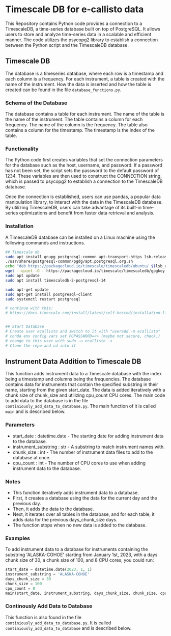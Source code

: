 # Timescale DB for e-callisto data
This Repository contains Python code provides a connection to a TimescaleDB, a time-series database built on top of PostgreSQL. It allows users to store and analyze time-series data in a scalable and efficient manner. The code utilizes the psycopg2 library to establish a connection between the Python script and the TimescaleDB database.


## Timescale DB
The database is a timeseries database, where each row is a timestamp and each column is a frequency. For each instrument, a table is created with the name of the instrument. How the data is inserted and how the table is created can be found in the file `database_functions.py`.

### Schema of the Database
The database contains a table for each instrument. The name of the table is the name of the instrument. The table contains a column for each frequency. The name of the column is the frequency. The table also contains a column for the timestamp. The timestamp is the index of the table. 

### Functionality
The Python code first creates variables that set the connection parameters for the database such as the host, username, and password. If a password has not been set, the script sets the password to the default password of 1234. These variables are then used to construct the CONNECTION string, which is passed to psycopg2 to establish a connection to the TimescaleDB database.

Once the connection is established, users can use pandas, a popular data manipulation library, to interact with the data in the TimescaleDB database. By utilizing TimescaleDB, users can take advantage of its built-in time-series optimizations and benefit from faster data retrieval and analysis.

### Installation
A TimescaleDB database can be installed on a Linux machine using the following commands and instructions.
```bash	
## Timescale db
sudo apt install gnupg postgresql-common apt-transport-https lsb-release wget
./usr/share/postgresql-common/pgdg/apt.postgresql.org.sh
echo "deb https://packagecloud.io/timescale/timescaledb/ubuntu/ $(lsb_release -c -s) main" | sudo tee /etc/apt/sources.list.d/timescaledb.list
wget --quiet -O - https://packagecloud.io/timescale/timescaledb/gpgkey | sudo apt-key add -
sudo apt update
sudo apt install timescaledb-2-postgresql-14

sudo apt-get update
sudo apt-get install postgresql-client
sudo systemctl restart postgresql

# continue with this:
# https://docs.timescale.com/install/latest/self-hosted/installation-linux/#setting-up-the-timescaledb-extension-on-debian-based-systems


## Start Database
# Create user ecallisto and switch to it with "useradd -m ecallisto"
# conda env config vars set PGPASSWORD=<> (maybe not secure, check.)
# change to this user with sudo -u ecallisto -s
# Clone the repo and cd into it

```
## Instrument Data Addition to Timescale DB
This function adds instrument data to a Timescale database with the index being a timestamp and columns being the frequencies. The database contains data for instruments that contain the specified substring in their name, starting from the given start_date. The data is added iteratively with a chunk size of chunk_size and utilizing cpu_count CPU cores. The main code to add data to the database is in the file `continiously_add_data_to_database.py`. The main function of it is called `main` and is described below.

### Parameters
- start_date : datetime.date - The starting date for adding instrument data to the database.
- instrument_substring : str - A substring to match instrument names with.
- chunk_size : int - The number of instrument data files to add to the database at once.
- cpu_count : int - The number of CPU cores to use when adding instrument data to the database.

### Notes
- This function iteratively adds instrument data to a database.
- First, it creates a database using the data for the current day and the previous day.
- Then, it adds the data to the database.
- Next, it iterates over all tables in the database, and for each table, it adds data for the previous days_chunk_size days.
- The function stops when no new data is added to the database.

### Examples
To add instrument data to a database for instruments containing the substring 'ALASKA-COHOE' starting from January 1st, 2023, with a days chunk size of 30, a chunk size of 100, and 8 CPU cores, you could run:

```python
start_date = datetime.date(2023, 1, 1)
instrument_substring = 'ALASKA-COHOE'
days_chunk_size = 30
chunk_size = 100
cpu_count = 8
main(start_date, instrument_substring, days_chunk_size, chunk_size, cpu_count)
```

### Continously Add Data to Database
This function is also found in the file `continiously_add_data_to_database.py`. It is called `continiously_add_data_to_database` and is described below.